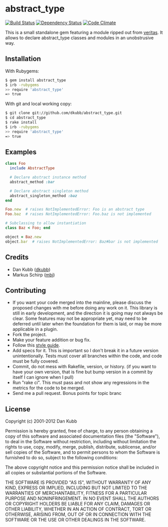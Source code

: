 abstract_type
==============

[![Build Status](https://secure.travis-ci.org/dkubb/abstract_type.png?branch=master)](http://travis-ci.org/dkubb/abstract_type)
[![Dependency Status](https://gemnasium.com/dkubb/abstract_type.png)](https://gemnasium.com/dkubb/abstract_type)
[![Code Climate](https://codeclimate.com/github/dkubb/abstract_type.png)](https://codeclimate.com/github/dkubb/abstract_type)

This is a small standalone gem featuring a module ripped out from [veritas](https://github.com/dkubb/veritas).
It allows to declare abstract_type classes and modules in an unobstrusive way.

Installation
------------

With Rubygems:

```bash
$ gem install abstract_type
$ irb -rubygems
>> require 'abstract_type'
=> true
```

With git and local working copy:

```bash
$ git clone git://github.com/dkubb/abstract_type.git
$ cd abstract_type
$ rake install
$ irb -rubygems
>> require 'abstract_type'
=> true
```

Examples
--------

``` ruby
class Foo
  include AbstractType

  # Declare abstract instance method
  abstract_method :bar

  # Declare abstract singleton method
  abstract_singleton_method :baz
end

Foo.new  # raises NotImplementedError: Foo is an abstract type
Foo.baz  # raises NotImplementedError: Foo.baz is not implemented

# Subclassing to allow instantiation
class Baz < Foo; end

object = Baz.new
object.bar  # raises NotImplementedError: Baz#bar is not implemented

```

Credits
-------

* Dan Kubb ([dkubb](https://github.com/dkubb))
* Markus Schirp ([mbj](https://github.com/mbj))

Contributing
-------------

* If you want your code merged into the mainline, please discuss the proposed changes with me before doing any work on it. This library is still in early development, and the direction it is going may not always be clear. Some features may not be appropriate yet, may need to be deferred until later when the foundation for them is laid, or may be more applicable in a plugin.
* Fork the project.
* Make your feature addition or bug fix.
* Follow this [style guide](https://github.com/dkubb/styleguide).
* Add specs for it. This is important so I don't break it in a future version unintentionally. Tests must cover all branches within the code, and code must be fully covered.
* Commit, do not mess with Rakefile, version, or history. (if you want to have your own version, that is fine but bump version in a commit by itself I can ignore when I pull)
* Run "rake ci". This must pass and not show any regressions in the metrics for the code to be merged.
* Send me a pull request. Bonus points for topic branc

License
-------

Copyright (c) 2001-2012 Dan Kubb

Permission is hereby granted, free of charge, to any person obtaining
a copy of this software and associated documentation files (the
"Software"), to deal in the Software without restriction, including
without limitation the rights to use, copy, modify, merge, publish,
distribute, sublicense, and/or sell copies of the Software, and to
permit persons to whom the Software is furnished to do so, subject to
the following conditions:

The above copyright notice and this permission notice shall be
included in all copies or substantial portions of the Software.

THE SOFTWARE IS PROVIDED "AS IS", WITHOUT WARRANTY OF ANY KIND,
EXPRESS OR IMPLIED, INCLUDING BUT NOT LIMITED TO THE WARRANTIES OF
MERCHANTABILITY, FITNESS FOR A PARTICULAR PURPOSE AND
NONINFRINGEMENT. IN NO EVENT SHALL THE AUTHORS OR COPYRIGHT HOLDERS BE
LIABLE FOR ANY CLAIM, DAMAGES OR OTHER LIABILITY, WHETHER IN AN ACTION
OF CONTRACT, TORT OR OTHERWISE, ARISING FROM, OUT OF OR IN CONNECTION
WITH THE SOFTWARE OR THE USE OR OTHER DEALINGS IN THE SOFTWARE.
